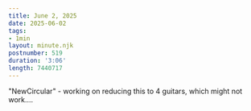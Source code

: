 ```yaml
---
title: June 2, 2025
date: 2025-06-02
tags:
- 1min
layout: minute.njk
postnumber: 519
duration: '3:06'
length: 7440717
---
```

"NewCircular" - working on reducing this to 4 guitars, which might not work....